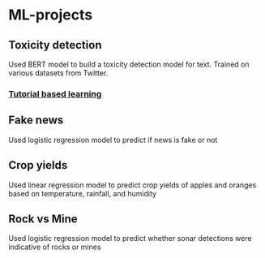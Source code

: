 # ML-projects

## Toxicity detection
Used BERT model to build a toxicity detection model for text. Trained on various datasets from Twitter.


### [Tutorial based learning](https://www.youtube.com/playlist?list=PLfFghEzKVmjsNtIRwErklMAN8nJmebB0I)
## Fake news 
Used logistic regression model to predict if news is fake or not

## Crop yields
Used linear regression model to predict crop yields of apples and oranges based on temperature, rainfall, and humidity

## Rock vs Mine
Used logistic regression model to predict whether sonar detections were indicative of rocks or mines
